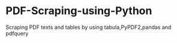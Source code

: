 # PDF-Scraping-using-Python
Scraping PDF texts and tables by using tabula,PyPDF2,pandas  and pdfquery
